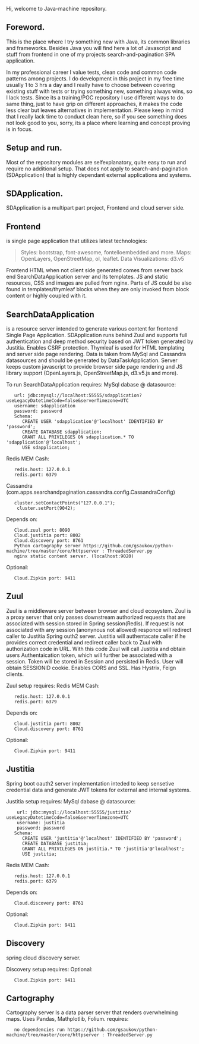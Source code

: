 Hi, welcome to Java-machine repository.

## Foreword.

This is the place where I try something new with Java, its common libraries and frameworks. Besides Java you will find here a lot of Javascript and stuff from frontend in one of my projects search-and-pagination SPA application.

In my professional career I value tests, clean code and common code patterns among projects. I do development in this project in my free time usually 1 to 3 hrs a day and I really have to choose between covering existing stuff with tests or trying something new, something always wins, so I lack tests. Since its a training/POC repository I use different ways to do same thing, just to have grip on different approaches, it makes the code less clear but leaves alternatives in implementation. Please keep in mind that I really lack time to conduct clean here, so if you see something does not look good to you, sorry, its a place where learning and concept proving is in focus.

## Setup and run.

Most of the repository modules are selfexplanatory, quite easy to run and require no additional setup. That does not apply to search-and-pagination (SDApplication) that is highly dependant external applications and systems.

## SDApplication.

SDApplication is a multipart part project, Frontend and cloud server side.

## Frontend
is single page application that utilizes latest technologies:

>    Styles: bootstrap, font-awesome, fontelloembedded and more.
>    Maps: OpenLayers, OpenStreetMap, ol, leaflet.
>    Data Visualizations: d3.v5

Frontend HTML when not client side generated comes from server back end SearchDataApplication server and its templates.
JS and static resources, CSS and images are pulled from nginx.
Parts of JS could be also found in templates/thymleaf blocks when they are only invoked from block content or highly coupled with it.

## SearchDataApplication
is a resource server intended to generate various content for frontend Single Page Application. SDApplication runs behind Zuul and supports full authentication and deep method security based on JWT token generated by Justitia. Enables CSRF protection. Thymleaf is used for HTML templating and server side page rendering. Data is taken from MySql and Cassandra datasources and should be generated by DataTaskApplication. Server keeps custom javascript to provide browser side page rendering and JS library support (OpenLayers.js, OpenStreetMap.js, d3.v5.js and more).

To run SearchDataApplication requires:
MySql dabase @ datasource:

       url: jdbc:mysql://localhost:55555/sdapplication?useLegacyDatetimeCode=false&serverTimezone=UTC
       username: sdapplication
       password: password
       Schema:
          CREATE USER 'sdapplication'@'localhost' IDENTIFIED BY 'password';
          CREATE DATABASE sdapplication;
          GRANT ALL PRIVILEGES ON sdapplication.* TO 'sdapplication'@'localhost';
          USE sdapplication;

Redis MEM Cash:

       redis.host: 127.0.0.1
       redis.port: 6379

Cassandra (com.apps.searchandpagination.cassandra.config.CassandraConfig)

       cluster.setContactPoints("127.0.0.1");
        cluster.setPort(9042);


Depends on:

       Cloud.zuul port: 8090
       Cloud.justitia port: 8002
       Cloud.discovery port: 8761
       Python cartography server https://github.com/gsaukov/python-machine/tree/master/core/httpserver : ThreadedServer.py
       nginx static content server. (localhost:9020)


Optional:

       Cloud.Zipkin port: 9411


## Zuul

Zuul is a middleware server between browser and cloud ecosystem. Zuul is a proxy server that only passes downstream authorized requests that are associated with session stored in Spring session(Redis). If request is not associated with any session (anonynous not allowed) responce will redirect caller to Justitia Spring outh2 server. Justitia will authentacate caller if he provides correct credential and redirect caller back to Zuul with authorization code in URL. With this code Zuul will call Justitia and obtain users Authentaication token, which will further be associated with a session. Token will be stored in Session and persisted in Redis. User will obtain SESSIONID cookie. Enables CORS and SSL. Has Hystrix, Feign clients.

Zuul setup requires:
Redis MEM Cash:

       redis.host: 127.0.0.1
       redis.port: 6379

Depends on:

       Cloud.justitia port: 8002
       Cloud.discovery port: 8761

Optional:

       Cloud.Zipkin port: 9411


## Justitia
Spring boot oauth2 server implementation inteded to keep sensetive credential data and generate JWT tokens for external and internal systems.

Justitia setup requires:
MySql dabase @ datasource:

        url: jdbc:mysql://localhost:55555/justitia?useLegacyDatetimeCode=false&serverTimezone=UTC
        username: justitia
        password: password
       Schema:
          CREATE USER 'justitia'@'localhost' IDENTIFIED BY 'password';
          CREATE DATABASE justitia;
          GRANT ALL PRIVILEGES ON justitia.* TO 'justitia'@'localhost';
          USE justitia;

Redis MEM Cash:

       redis.host: 127.0.0.1
       redis.port: 6379

Depends on:

       Cloud.discovery port: 8761

Optional:

       Cloud.Zipkin port: 9411


## Discovery
spring cloud discovery server.

Discovery setup requires:
Optional:

       Cloud.Zipkin port: 9411


## Cartography
Cartography server
Is a data parser server that renders overwhelming maps. Uses Pandas, Mathplotlib, Folium.
requires:

       no dependencies run https://github.com/gsaukov/python-machine/tree/master/core/httpserver : ThreadedServer.py

